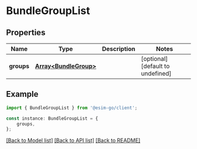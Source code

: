 # BundleGroupList


## Properties

Name | Type | Description | Notes
------------ | ------------- | ------------- | -------------
**groups** | [**Array&lt;BundleGroup&gt;**](BundleGroup.md) |  | [optional] [default to undefined]

## Example

```typescript
import { BundleGroupList } from '@esim-go/client';

const instance: BundleGroupList = {
    groups,
};
```

[[Back to Model list]](../README.md#documentation-for-models) [[Back to API list]](../README.md#documentation-for-api-endpoints) [[Back to README]](../README.md)
